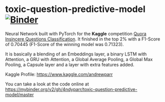 # toxic-question-predictive-model [![Binder](https://mybinder.org/badge_logo.svg)](https://mybinder.org/v2/gh/4ndyparr/toxic-question-predictive-model/master)
Neural Network built with PyTorch for the **Kaggle** competition [Quora Insincere Questions Classification](https://www.kaggle.com/c/quora-insincere-questions-classification).
It finished in the top 2% with a F1-Score of 0.70445 (F1-Score of the winning model was 0.71323).

It is basically a blending of an Embeddings layer, a binary LSTM with
Attention, a GRU with Attention, a Global Average Pooling, a Global Max Pooling, a Capsule layer
and a layer with extra features added.

Kaggle Profile: https://www.kaggle.com/andrewparr

You can take a look at the code online at https://mybinder.org/v2/gh/4ndyparr/toxic-question-predictive-model/master
